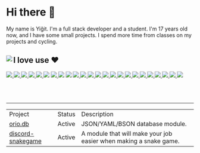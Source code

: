 <h1>Hi there 👋</h1>
<p>My name is Yiğit. I'm a full stack developer and a student. I'm 17 years old now, and I have some small projects. I spend more time from classes on my projects and cycling.</p>
<div align="flex">
  <img align="left" src="https://github-readme-stats.vercel.app/api?username=SherlockYigit&show_icons=true&theme=synthwave&hide_border=true&include_all_commits=true" width="%60">
  <div>
    <h2>I love use ❤️</h2>
    <div align="flex">
      <a href="https://www.mozilla.org/en-US/firefox/new/">
        <img src="https://img.shields.io/badge/-Firefox Browser-FF7139?style=flat-square&logo=firefox-browser&logoColor=white"> 
      </a>
      <a href="https://discord.com/">
        <img src="https://img.shields.io/badge/-Discord-5865F2?style=flat-square&logo=discord&logoColor=white"> 
      </a>
      <a href="https://www.adobe.com/tr/products/photoshop.html">
        <img src="https://img.shields.io/badge/-Adobe%20Photoshop-31A8FF?style=flat-square&logo=adobe-photoshop&logoColor=white"> 
      </a>
      <a href="https://www.spotify.com/tr/">
        <img src="https://img.shields.io/badge/-Spotify-1ED760?style=flat-square&logo=spotify&logoColor=white">
      </a>
      <a href="https://authy.com/">
        <img src="https://img.shields.io/badge/-Authy-EC1C24?style=flat-square&logo=authy&logoColor=white">
      </a>
      <img src="https://img.shields.io/badge/-Linux-FCC624?style=flat-square&logo=linux&logoColor=black">
      <a href="https://archlinux.org/">
        <img src="https://img.shields.io/badge/-Arch Linux-1793D1?style=flat-square&logo=arch-linux&logoColor=white">
      </a>
      <img src="https://img.shields.io/badge/-Vim-019733?style=flat-square&logo=vim&logoColor=white">
      <img src="https://img.shields.io/badge/-Bash%20Script-4EAA25?style=flat-square&logo=gnu-bash&logoColor=white">
      <a href="https://doc.rust-lang.org/beta">
        <img src="https://img.shields.io/badge/-Rust-000000?style=flat-square&logo=rust&logoColor=white">
      </a>
      <a href="https://developer.mozilla.org/en-US/docs/Web/JavaScript">
        <img src="https://img.shields.io/badge/-Javascript-edb200?style=flat-square&logo=javascript&logoColor=white"> 
      </a>
      <a href="https://www.typescriptlang.org/docs/">
        <img src="https://img.shields.io/badge/-TypeScript-007ACC?style=flat-square&logo=typescript&logoColor=white">
      </a>
      <a href="https://nodejs.org/">
        <img src="https://img.shields.io/badge/-Nodejs-43853d?style=flat-square&logo=node-dot-js&logoColor=white">
      </a>
      <a href="https://vitejs.dev/">
        <img src="https://img.shields.io/badge/-Vite-646CFF?style=flat-square&logo=vite&logoColor=white">
      </a>
      <a href="https://reactjs.org/">
        <img src="https://img.shields.io/badge/-React-61DAFB?style=flat-square&logo=react&logoColor=white">
      </a>
      <a href="https://nextjs.org/">
        <img src="https://img.shields.io/badge/-Next.js-black?style=flat-square&logo=next-dot-js&logoColor=white">
      </a>
      <a href="https://node-postgres.com/">
        <img src="https://img.shields.io/badge/-PostgreSQL-336791?style=flat-square&logo=postgresql&logoColor=white">
      </a>
      <a href="https://www.mongodb.com/">
        <img src="https://img.shields.io/badge/-MongoDB-47A248?style=flat-square&logo=mongodb&logoColor=white">
      </a>
      <a href="https://firebase.google.com/">
        <img src="https://img.shields.io/badge/-Firebase-FFCA28?style=flat-square&logo=firebase&logoColor=black">
      </a>
      <a href="https://sass-lang.com/documentation">
        <img src="https://img.shields.io/badge/-Sass-CC6699?style=flat-square&logo=sass&logoColor=white">
      </a>   
      <a href="https://tailwindcss.com/docs">
        <img src="https://img.shields.io/badge/-TailwindCSS-38B2AC?style=flat-square&logo=tailwind-css&logoColor=white">
      </a>
      <a href="https://www.framer.com/api/motion/">
        <img src="https://img.shields.io/badge/-Framer Motion-0055FF?style=flat-square&logo=framer&logoColor=white">
      </a>
      <a href="https://www.chartjs.org/">
        <img src="https://img.shields.io/badge/-Chart.js-FF6384?style=flat-square&logo=chart-dot-js&logoColor=white">
      </a>
      <a href="https://ckeditor.com/">
        <img src="https://img.shields.io/badge/-CK Editor-0287D0?style=flat-square&logo=ckeditor-4&logoColor=white">
      </a>
    </div>
  </div>
</div>
<br>
<br>
<br>
<hr>

<table align="center">
  <tr>
    <td>Project</td>
    <td>Status</td>
    <td>Description</td>
  </tr>
  <tr>
    <td><a href="https://npmjs.com/orio.db">orio.db</a></td>
    <td>Active</td>
    <td>JSON/YAML/BSON database module.</td>
  </tr>
  <tr>
    <td><a href="https://npmjs.com/discord-snakegame">discord-snakegame</a></td>
    <td>Active</td>
    <td>A module that will make your job easier when making a snake game.</td>
  </tr>
</table>
